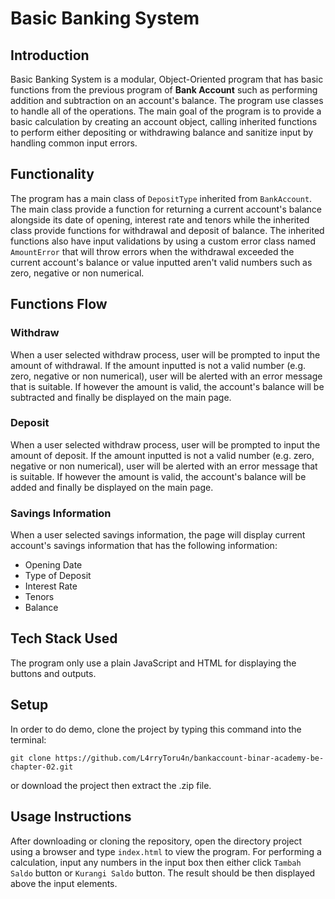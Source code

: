 # Basic Banking System
## Introduction
Basic Banking System is a modular, Object-Oriented program that has basic functions from the previous program of **Bank Account** such as performing addition and subtraction on an account's balance. The program use classes to handle all of the operations. The main goal of the program is to provide a basic calculation by creating an account object, calling inherited functions to perform either depositing or withdrawing balance and sanitize input by handling common input errors.

## Functionality
The program has a main class of `DepositType` inherited from `BankAccount`. The main class provide a function for returning a current account's balance alongside its date of opening, interest rate and tenors while the inherited class provide functions for withdrawal and deposit of balance. The inherited functions also have input validations by using a custom error class named `AmountError` that will throw errors when the withdrawal exceeded the current account's balance or value inputted aren't valid numbers such as zero, negative or non numerical.

## Functions Flow
### Withdraw
When a user selected withdraw process, user will be prompted to input the amount of withdrawal. If the amount inputted is not a valid number (e.g. zero, negative or non numerical), user will be alerted with an error message that is suitable. If however the amount is valid, the account's balance will be subtracted and finally be displayed on the main page.

### Deposit
When a user selected withdraw process, user will be prompted to input the amount of deposit. If the amount inputted is not a valid number (e.g. zero, negative or non numerical), user will be alerted with an error message that is suitable. If however the amount is valid, the account's balance will be added and finally be displayed on the main page.

### Savings Information
When a user selected savings information, the page will display current account's savings information that has the following information: 
- Opening Date
- Type of Deposit
- Interest Rate
- Tenors
- Balance

## Tech Stack Used
The program only use a plain JavaScript and HTML for displaying the buttons and outputs.

## Setup
In order to do demo, clone the project by typing this command into the terminal: 
```
git clone https://github.com/L4rryToru4n/bankaccount-binar-academy-be-chapter-02.git
```
or download the project then extract the .zip file.

## Usage Instructions
After downloading or cloning the repository, open the directory project using a browser and type `index.html` to view the program. For performing a calculation, input any numbers in the input box then either click `Tambah Saldo` button or `Kurangi Saldo` button. The result should be then displayed above the input elements.
